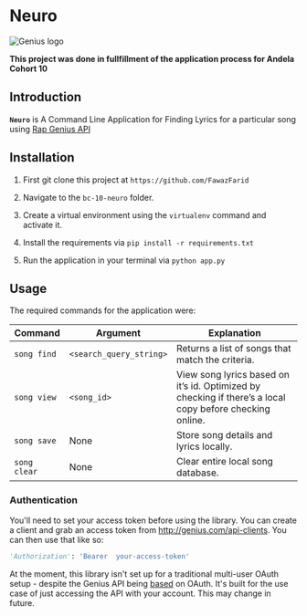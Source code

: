 # Neuro

![Genius logo](http://assets.rapgenius.com/images/apple-touch-icon.png?1432674944)

**This project was done in fullfillment of the application process for Andela Cohort 10**

## Introduction
**`Neuro`** is A Command Line Application for Finding Lyrics for a particular song using [Rap Genius API](http://genius.com/developers)

## Installation

1. First git clone this project at `https://github.com/FawazFarid`

2. Navigate to the `bc-10-neuro` folder.

3. Create a virtual environment using the `virtualenv` command and activate it.

4. Install the requirements via `pip install -r requirements.txt`

5. Run the application in your terminal via `python app.py`

## Usage
The required commands for the application were:

Command| Argument| Explanation
--- | --- | ---
|`song find`| `<search_query_string>` | Returns a list of songs that match the criteria.
|`song view ` | `<song_id>`| View song lyrics based on it’s id. Optimized by checking if there’s a local copy before checking online.
|`song save`| None | Store song details and lyrics locally.
|`song clear`| None | Clear entire local song database.

### Authentication

You'll need to set your access token before using the library. You can create a client and grab an access token from
<http://genius.com/api-clients>. You can then use that like so:

``` python
'Authorization': 'Bearer  your-access-token'
```

At the moment, this library isn't set up for a traditional multi-user OAuth setup - despite the Genius API being [based](https://docs.genius.com/#/authentication-h1) on OAuth. It's built for the use case of just accessing the API with your account. This may change in future.
